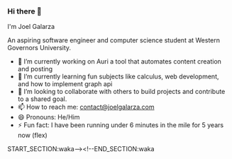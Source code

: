 ### Hi there 👋

I'm Joel Galarza

An aspiring software engineer and computer science student at Western Governors University.

- 🔭 I’m currently working on Auri a tool that automates content creation and posting
- 🌱 I’m currently learning fun subjects like calculus, web development, and how to implement graph api
- 👯 I’m looking to collaborate with others to build projects and contribute to a shared goal.
- 📫 How to reach me: contact@joelgalarza.com
- 😄 Pronouns: He/Him
- ⚡ Fun fact: I have been running under 6 minutes in the mile for 5 years now (flex)

START_SECTION:waka--><!--END_SECTION:waka
